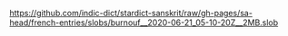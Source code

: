 https://github.com/indic-dict/stardict-sanskrit/raw/gh-pages/sa-head/french-entries/slobs/burnouf__2020-06-21_05-10-20Z__2MB.slob
